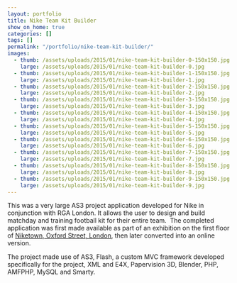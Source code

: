 ```yaml
---
layout: portfolio
title: Nike Team Kit Builder
show_on_home: true
categories: []
tags: []
permalink: "/portfolio/nike-team-kit-builder/"
images:
  - thumb: /assets/uploads/2015/01/nike-team-kit-builder-0-150x150.jpg
    large: /assets/uploads/2015/01/nike-team-kit-builder-0.jpg
  - thumb: /assets/uploads/2015/01/nike-team-kit-builder-1-150x150.jpg
    large: /assets/uploads/2015/01/nike-team-kit-builder-1.jpg
  - thumb: /assets/uploads/2015/01/nike-team-kit-builder-2-150x150.jpg
    large: /assets/uploads/2015/01/nike-team-kit-builder-2.jpg
  - thumb: /assets/uploads/2015/01/nike-team-kit-builder-3-150x150.jpg
    large: /assets/uploads/2015/01/nike-team-kit-builder-3.jpg
  - thumb: /assets/uploads/2015/01/nike-team-kit-builder-4-150x150.jpg
    large: /assets/uploads/2015/01/nike-team-kit-builder-4.jpg
  - thumb: /assets/uploads/2015/01/nike-team-kit-builder-5-150x150.jpg
    large: /assets/uploads/2015/01/nike-team-kit-builder-5.jpg
  - thumb: /assets/uploads/2015/01/nike-team-kit-builder-6-150x150.jpg
    large: /assets/uploads/2015/01/nike-team-kit-builder-6.jpg
  - thumb: /assets/uploads/2015/01/nike-team-kit-builder-7-150x150.jpg
    large: /assets/uploads/2015/01/nike-team-kit-builder-7.jpg
  - thumb: /assets/uploads/2015/01/nike-team-kit-builder-8-150x150.jpg
    large: /assets/uploads/2015/01/nike-team-kit-builder-8.jpg
  - thumb: /assets/uploads/2015/01/nike-team-kit-builder-9-150x150.jpg
    large: /assets/uploads/2015/01/nike-team-kit-builder-9.jpg
---
```


This was a very large AS3 project application developed for Nike in
conjunction with RGA London. It allows the user to design and build matchday
and training football kit for their entire team.  The completed application
was first made available as part of an exhibition on the first floor of
[Niketown, Oxford Street, London](https://www.nike.com/retail/s/niketown-london),
then later converted into an online version.

The project made use of AS3, Flash, a custom MVC framework developed
specifically for the project, XML and E4X, Papervision 3D, Blender, PHP,
AMFPHP, MySQL and Smarty.